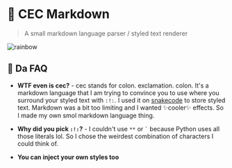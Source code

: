 # 🐛 CEC Markdown
> A small markdown language parser / styled text renderer

![rainbow](https://user-images.githubusercontent.com/84760072/208384585-03ebeb8d-25ad-4764-8c55-3952c670dce5.png)

## 🤔 Da FAQ  
  
* **WTF even is cec?** - cec stands for colon. exclamation. colon. It's a markdown language that I am trying to convince you to use where you surround your styled text with `:!:`. I used it on [snakecode](https://github.com/hwelsters/snakecode) to store styled text. Markdown was a bit too limiting and I wanted ✨cooler✨ effects. So I made my own smol markdown language thing.  
  
* **Why did you pick `:!:`?** - I couldn't use `**` or ``` ` ``` because Python uses all those literals lol. So I chose the weirdest combination of characters I could think of.  

* **You can inject your own styles too**
